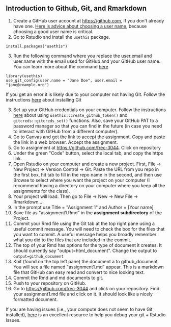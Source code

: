 ## Introduction to Github, Git, and Rmarkdown

1. Create a GitHub user account at https://github.com, if you don't already have one.  [Here is advice about choosing a user name](https://happygitwithr.com/github-acct.html#username-advice), because choosing a good user name is critical.
2. Go to Rstudio and install the `usethis` package. 
```
install.packages("usethis")
```
3. Run the following command where you replace the user.email and user.name with the email used for GitHub and your GitHub user name.  You can learn more about the command [here](https://happygitwithr.com/hello-git.html#hello-git)
```
library(usethis)
use_git_config(user.name = "Jane Doe", user.email = "jane@example.org")
```
If you get an error it is likely due to your computer not having Git.  Follow the instructions [here](https://happygitwithr.com/install-git.html) about installing Git

3. Set up your GitHub credentials on your computer.  Follow the instructions [here](https://happygitwithr.com/https-pat.html#tldr) about using `usethis::create_github_token()` and `gitcreds::gitcreds_set()` functions.  Also, save your GitHub PAT to a password manager so that you can find in the future (in case you need to interact with GitHub from a different computer).
4. Go to Canvas and get the link to accept the assignment.  Copy and paste the link in a web browser.  Accept the assignment.
5. Go to assignment at https://github.com/frec-3044.  Click on repository
6. Under the green "Code" button, select the local tab, and copy the https link.
7. Open Rstudio on your computer and create a new project. First, File -> New Project -> Version Control -> Git.  Paste the URL from you repo in the first box, hit tab to fill in the repo name in the second, and then use Browse to select where you want the project on your computer (I recommend having a directory on your computer where you keep all the assignments for the class).
8. Your project will load.  Then go to File -> New -> New File -> Rmarkdown... 
9. In the prompt use Title =  "Assignment 1" and Author = [Your name]
10. Save file as "assignment1.Rmd" in the **assignment subdirectory** of the Project.
11. Commit your Rmd file using the Git tab at the top right pane using a useful commit message. You will need to check the box for the files that you want to commit. A useful message helps you broadly remember what you did to the files that are included in the commit.
9.  The top of your Rmd has options for the type of document it creates.  It should currently say "output=html_document".  Change the output to `output=github_document`
10. Knit (found on the top left pane) the document a to github_document.  You will see a file named "assignment1.md" appear.  This is a markdown file that GitHub can easy read and convert to nice looking text.
11. Commit the Rmd and md documents to git.
12. Push to your repository on GitHub.
13. Go to https://github.com/frec-3044 and click on your repository. Find your assignment1.md file and click on it.  It should look like a nicely formatted document.

If you are having issues (i.e., your compute does not seem to have Git installed), [here](https://happygitwithr.com/index.html) is an excellent resource to help you debug your git + Rstudio issues.
